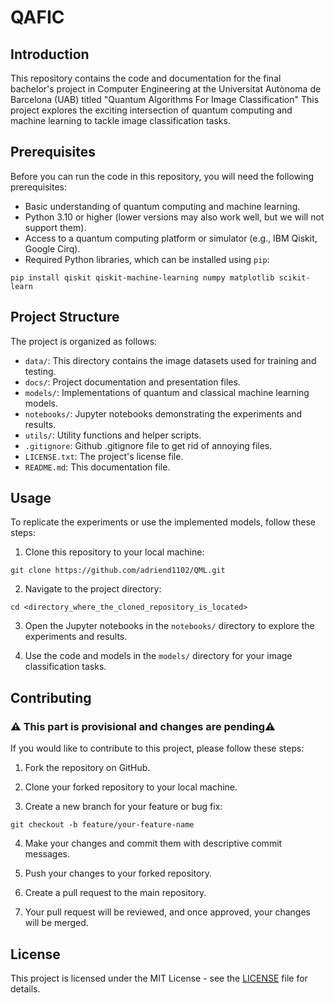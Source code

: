 # QAFIC

## Introduction

This repository contains the code and documentation for the final bachelor's project in Computer Engineering at the Universitat Autònoma de Barcelona (UAB) titled "Quantum Algorithms For Image Classification" This project explores the exciting intersection of quantum computing and machine learning to tackle image classification tasks.

## Prerequisites

Before you can run the code in this repository, you will need the following prerequisites:

- Basic understanding of quantum computing and machine learning.
- Python 3.10 or higher (lower versions may also work well, but we will not support them).
- Access to a quantum computing platform or simulator (e.g., IBM Qiskit, Google Cirq).
- Required Python libraries, which can be installed using `pip`:
```
pip install qiskit qiskit-machine-learning numpy matplotlib scikit-learn
```

## Project Structure

The project is organized as follows:

- `data/`: This directory contains the image datasets used for training and testing.
- `docs/`: Project documentation and presentation files.
- `models/`: Implementations of quantum and classical machine learning models.
- `notebooks/`: Jupyter notebooks demonstrating the experiments and results.
- `utils/`: Utility functions and helper scripts.
- `.gitignore`: Github .gitignore file to get rid of annoying files.
- `LICENSE.txt`: The project's license file.
- `README.md`: This documentation file.

## Usage

To replicate the experiments or use the implemented models, follow these steps:

1. Clone this repository to your local machine:
```
git clone https://github.com/adriend1102/QML.git
```
2. Navigate to the project directory:
```
cd <directory_where_the_cloned_repository_is_located>
```
3. Open the Jupyter notebooks in the `notebooks/` directory to explore the experiments and results.

4. Use the code and models in the `models/` directory for your image classification tasks.

## Contributing
### ⚠️ This part is provisional and changes are pending⚠️

If you would like to contribute to this project, please follow these steps:

1. Fork the repository on GitHub.

2. Clone your forked repository to your local machine.

3. Create a new branch for your feature or bug fix:
```
git checkout -b feature/your-feature-name
```
4. Make your changes and commit them with descriptive commit messages.

5. Push your changes to your forked repository.

6. Create a pull request to the main repository.

7. Your pull request will be reviewed, and once approved, your changes will be merged.

## License

This project is licensed under the MIT License - see the [LICENSE](LICENSE) file for details.
